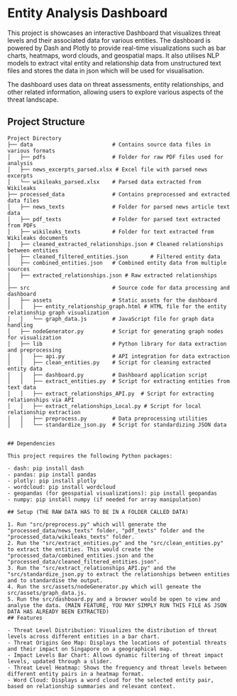 
# Entity Analysis Dashboard

This project is showcases an interactive Dashboard that visualizes threat levels and their associated data for various entities. The dashboard is powered by Dash and Plotly to provide real-time visualizations such as bar charts, heatmaps, word clouds, and geospatial maps. It also utilises NLP models to extract vital entity and relationship data from unstructured text files and stores the data in json which will be used for visualisation. 

The dashboard uses data on threat assessments, entity relationships, and other related information, allowing users to explore various aspects of the threat landscape.

## Project Structure 

```text
Project Directory
├── data                         # Contains source data files in various formats
│   ├── pdfs                     # Folder for raw PDF files used for analysis
│   ├── news_excerpts_parsed.xlsx # Excel file with parsed news excerpts
│   └── wikileaks_parsed.xlsx    # Parsed data extracted from Wikileaks
├── processed_data               # Contains preprocessed and extracted data files
│   ├── news_texts               # Folder for parsed news article text data
│   ├── pdf_texts                # Folder for parsed text extracted from PDFs
│   ├── wikileaks_texts          # Folder for text extracted from Wikileaks documents
│   ├── cleaned_extracted_relationships.json # Cleaned relationships between entities
│   ├── cleaned_filtered_entities.json       # Filtered entity data
│   ├── combined_entities.json   # Combined entity data from multiple sources
│   ├── extracted_relationships.json # Raw extracted relationships
│   
├── src                          # Source code for data processing and dashboard
│   ├── assets                   # Static assets for the dashboard
│   │   ├── entity_relationship_graph.html # HTML file for the entity relationship graph visualization
│   │   └── graph_data.js        # JavaScript file for graph data handling
│   ├── nodeGenerator.py         # Script for generating graph nodes for visualization
│   ├── lib                      # Python library for data extraction and preprocessing
│   │   ├── api.py               # API integration for data extraction
│   │   ├── clean_entities.py    # Script for cleaning extracted entity data
│   │   ├── dashboard.py         # Dashboard application script
│   │   ├── extract_entities.py  # Script for extracting entities from text data
│   │   ├── extract_relationships_API.py  # Script for extracting relationships via API
│   │   ├── extract_relationships_Local.py # Script for local relationship extraction
│   │   ├── preprocess.py        # Data preprocessing utilities
│   │   └── standardize_json.py  # Script for standardizing JSON data


## Dependencies

This project requires the following Python packages:

- dash: pip install dash
- pandas: pip install pandas
- plotly: pip install plotly
- wordcloud: pip install wordcloud
- geopandas (for geospatial visualizations): pip install geopandas
- numpy: pip install numpy (if needed for array manipulation)

## Setup (THE RAW DATA HAS TO BE IN A FOLDER CALLED DATA)

1. Run "src/preprocess.py" which will generate the "processed_data/news_texts" folder, "pdf_texts" folder and the "processed_data/wikileaks_texts" folder.
2. Run the "src/extract_entities.py" and the "src/clean_entities.py" to extract the entities. This would create the "processed_data/combined_entities.json and the "processed_data/cleaned_filtered_entities.json".
3. Run the "src/extract_relationships_API.py" and the "src/standardize_json.py to extract the relationships between entities and to standardise the output.
4. Run the src/assets/nodeGenerator.py which will geneate the src/assets/graph_data.js.
5. Run the src/dashboard.py and a browser would be open to view and analyse the data. (MAIN FEATURE, YOU MAY SIMPLY RUN THIS FILE AS JSON DATA HAS ALREADY BEEN EXTRACTED)
## Features

- Threat Level Distribution: Visualizes the distribution of threat levels across different entities in a bar chart.
- Threat Origins Geo Map: Displays the locations of potential threats and their impact on Singapore on a geographical map.
- Impact Levels Bar Chart: Allows dynamic filtering of threat impact levels, updated through a slider.
- Threat Level Heatmap: Shows the frequency and threat levels between different entity pairs in a heatmap format.
- Word Cloud: Displays a word cloud for the selected entity pair, based on relationship summaries and relevant context.
